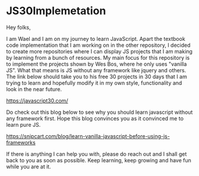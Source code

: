 # JS30Implemetation

Hey folks,

I am Wael and I am on my journey to learn JavaScript. Apart the textbook code implementation that I am working on in the other repository,
I decided to create more repositories where I can display JS projects that I am making by learning from a bunch of resources.
My main focus for this repository is to implement the projects shown by Wes Bos, where he only uses "vanilla JS". What that means is JS 
without any framework like jquery and others. The link below should take you to his free 30 projects in 30 days that I am trying to learn and 
hopefully modify it in my own style, functionality and look in the near future.

https://javascript30.com/

Do check out this blog below to see why you should learn javascript without any framework first. Hope this blog convinces you as it convinced me
to learn pure JS.

https://snipcart.com/blog/learn-vanilla-javascript-before-using-js-frameworks

If there is anything I can help you with, please do reach out and I shall get back to you as soon as possible.
Keep learning, keep growing and have fun while you are at it.

